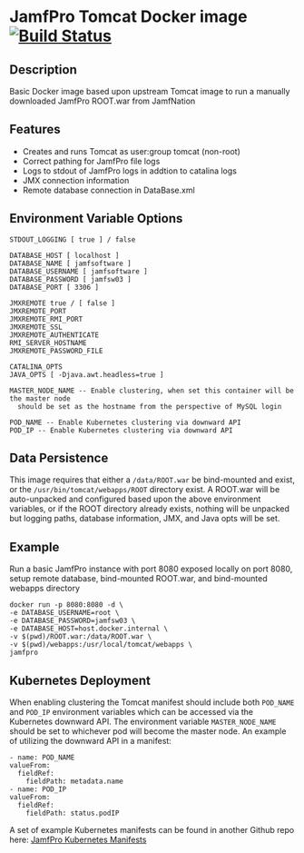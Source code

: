 # JamfPro Tomcat Docker image [![Build Status](https://travis-ci.com/jamf/jamfpro.svg?branch=master)](https://travis-ci.com/jamf/jamfpro)

## Description
Basic Docker image based upon upstream Tomcat image to run a manually downloaded JamfPro ROOT.war from JamfNation

## Features
* Creates and runs Tomcat as user:group tomcat (non-root)
* Correct pathing for JamfPro file logs
* Logs to stdout of JamfPro logs in addtion to catalina logs
* JMX connection information
* Remote database connection in DataBase.xml

## Environment Variable Options
```
STDOUT_LOGGING [ true ] / false

DATABASE_HOST [ localhost ]
DATABASE_NAME [ jamfsoftware ]
DATABASE_USERNAME [ jamfsoftware ]
DATABASE_PASSWORD [ jamfsw03 ]
DATABASE_PORT [ 3306 ]

JMXREMOTE true / [ false ]
JMXREMOTE_PORT
JMXREMOTE_RMI_PORT
JMXREMOTE_SSL
JMXREMOTE_AUTHENTICATE
RMI_SERVER_HOSTNAME
JMXREMOTE_PASSWORD_FILE

CATALINA_OPTS
JAVA_OPTS [ -Djava.awt.headless=true ]

MASTER_NODE_NAME -- Enable clustering, when set this container will be the master node 
  should be set as the hostname from the perspective of MySQL login

POD_NAME -- Enable Kubernetes clustering via downward API
POD_IP -- Enable Kubernetes clustering via downward API

```

## Data Persistence
This image requires that either a `/data/ROOT.war` be bind-mounted and exist, or the `/usr/bin/tomcat/webapps/ROOT` directory exist.
A ROOT.war will be auto-unpacked and configured based upon the above environment variables, or if the ROOT directory already exists, nothing will be unpacked but logging paths, database information, JMX, and Java opts will be set.

## Example
Run a basic JamfPro instance with port 8080 exposed locally on port 8080, setup remote database, bind-mounted ROOT.war, and bind-mounted webapps directory

```
docker run -p 8080:8080 -d \
-e DATABASE_USERNAME=root \
-e DATABASE_PASSWORD=jamfsw03 \
-e DATABASE_HOST=host.docker.internal \
-v $(pwd)/ROOT.war:/data/ROOT.war \
-v $(pwd)/webapps:/usr/local/tomcat/webapps \
jamfpro
```

## Kubernetes Deployment
When enabling clustering the Tomcat manifest should include both `POD_NAME` and `POD_IP` environment variables which can be accessed via the Kubernetes downward API.  The environment variable `MASTER_NODE_NAME` should be set to whichever pod will become the master node.  An example of utilizing the downward API in a manifest:
```
- name: POD_NAME
valueFrom:
  fieldRef:
    fieldPath: metadata.name
- name: POD_IP
valueFrom:
  fieldRef:
    fieldPath: status.podIP
```
A set of example Kubernetes manifests can be found in another Github repo here: [JamfPro Kubernetes Manifests](https://github.com/jamf/kubernetesManifests)